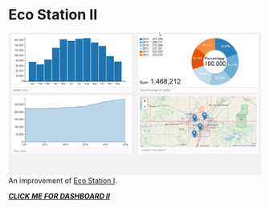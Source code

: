 # Eco Station II
![](eco-station-II.gif)<br>
An improvement of [Eco Station I](https://github.com/Edmonton-Open-Data/Edmonton-Eco-Stations#eco-station-monthly-users-dashboard).

[***CLICK ME FOR DASHBOARD II***](https://edmonton-open-data.github.io/Eco-Station-II/)
